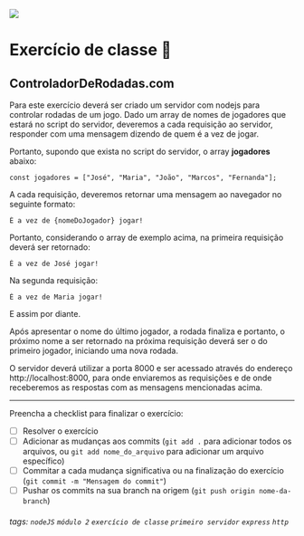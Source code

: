 ![](https://i.imgur.com/xG74tOh.png)

# Exercício de classe 🏫

## ControladorDeRodadas.com

Para este exercício deverá ser criado um servidor com nodejs para controlar rodadas de um jogo. Dado um array de nomes de jogadores que estará no script do servidor, deveremos a cada requisição ao servidor, responder com uma mensagem dizendo de quem é a vez de jogar.

Portanto, supondo que exista no script do servidor, o array **jogadores** abaixo:

```javascript=
const jogadores = ["José", "Maria", "João", "Marcos", "Fernanda"];
```

A cada requisição, deveremos retornar uma mensagem ao navegador no seguinte formato:
```
É a vez de {nomeDoJogador} jogar!
```
Portanto, considerando o array de exemplo acima, na primeira requisição deverá ser retornado:
```
É a vez de José jogar!
```
Na segunda requisição:
```
É a vez de Maria jogar!
```
E assim por diante.

Após apresentar o nome do último jogador, a rodada finaliza e portanto, o próximo nome a ser retornado na próxima requisição deverá ser o do primeiro jogador, iniciando uma nova rodada.

O servidor deverá utilizar a porta 8000 e ser acessado através do endereço http://localhost:8000, para onde enviaremos as requisições e de onde receberemos as respostas com as mensagens mencionadas acima.

---

Preencha a checklist para finalizar o exercício:

- [ ] Resolver o exercício
- [ ] Adicionar as mudanças aos commits (`git add .` para adicionar todos os arquivos, ou `git add nome_do_arquivo` para adicionar um arquivo específico)
- [ ] Commitar a cada mudança significativa ou na finalização do exercício (`git commit -m "Mensagem do commit"`)
- [ ] Pushar os commits na sua branch na origem (`git push origin nome-da-branch`)

###### tags: `nodeJS` `módulo 2` `exercício de classe` `primeiro servidor` `express` `http`